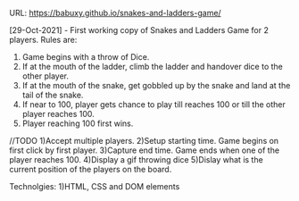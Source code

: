 URL: https://babuxy.github.io/snakes-and-ladders-game/

[29-Oct-2021] - First working copy of Snakes and Ladders Game for 2 players.
Rules are:
1) Game begins with a throw of Dice.
2) If at the mouth of the ladder, climb the ladder and handover dice to the other player.
3) If at the mouth of the snake, get gobbled up by the snake and land at the tail of the snake.
4) If near to 100, player gets chance to play till reaches 100 or till the other player reaches 100.
5) Player reaching 100 first wins.

//TODO
1)Accept multiple players.
2)Setup starting time. Game begins on first click by first player.
3)Capture end time. Game ends when one of the player reaches 100.
4)Display a gif throwing dice
5)Dislay what is the current position of the players on the board.

Technolgies:
1)HTML, CSS and DOM elements